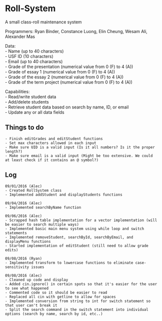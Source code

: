 # Roll-System
A small class-roll maintenance system

Programmers: Ryan Binder, Constance Luong, Elin Cheung, Wesam Ali, Alexander Mas

Data:  
	- Name (up to 40 characters)  
	- USF ID (10 characters)  
	- Email (up to 40 characters)  
	- Grade of the presentation (numerical value from 0 (F) to 4 (A))  
	- Grade of essay 1 (numerical value from 0 (F) to 4 (A))  
	- Grade of the essay 2 (numerical value from 0 (F) to 4 (A))  
	- Grade of the term project (numerical value from 0 (F) to 4 (A))

Capabilities:  
	- Read/write student data  
	- Add/delete students  
	- Retrieve student data based on search by name, ID, or email  
	- Update any or all data fields  

## Things to do  
	- Finish editGrades and editStudent functions  
	- Set max characters allowed in each input  
	- Make sure UID is a valid input (Is it all numbers? Is it the proper length?)  
	- Make sure email is a valid input (Might be too extensive. We could at least check if it contains an @ symbol?)  

## Log
	09/01/2016 (Alec)
	- Created RollSystem class  
	- Implemented addStudent and displayStudents functions  

	09/04/2016 (Alec)  
	- Implemented searchByName function  
	
	09/06/2016 (Alec)
	- Scrapped hash table implementation for a vector implementation (will be easier to search multiple ways)  
	- Implemented basic main menu system using while loop and switch statements  
	- Implemented removeStudent, searchById, searchByEmail, and displayMenu functions 
	- Started implementation of editStudent (still need to allow grade edits)  
	
	09/08/2016 (Ryan)
	- Implemented transform to lowercase functions to eliminate case-sensitivity issues  
	
	09/08/2016 (Alec)  
	- Cleaned up code and display  
	- Added cin.ignore() in certain spots so that it's easier for the user to see what happened
	- Commented code so it should be easier to read
	- Replaced all cin with getline to allow for spaces  
	- Implemented conversion from string to int for switch statement so that user can't break it  
	- Split the search command in the switch statement into individual options (search by name, search by id, etc..)  
	
	

